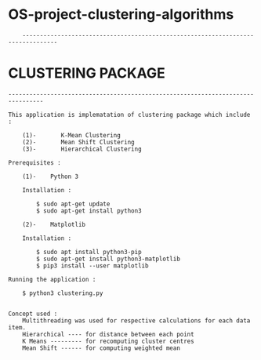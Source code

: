 ﻿# OS-project-clustering-algorithms
        --------------------------------------------------------------------------------
  #                             CLUSTERING PACKAGE 
	--------------------------------------------------------------------------------
     
	This application is implematation of clustering package which include :
	
 		(1)-       K-Mean Clustering
 		(2)-       Mean Shift Clustering
 		(3)-       Hierarchical Clustering
 		
 	Prerequisites :
 	
 		(1)-	Python 3
 		
 		Installation :
 		
 			$ sudo apt-get update
 			$ sudo apt-get install python3
 			
 		(2)-	Matplotlib
 		
 		Installation :
 		
 			$ sudo apt install python3-pip
 			$ sudo apt-get install python3-matplotlib
 			$ pip3 install --user matplotlib
 			
 	Running the application :
 	
 		$ python3 clustering.py
 		
 		
 	Concept used :
 		Multithreading was used for respective calculations for each data item.
 		Hierarchical ---- for distance between each point
 		K Means --------- for recomputing cluster centres
 		Mean Shift ------ for computing weighted mean 
